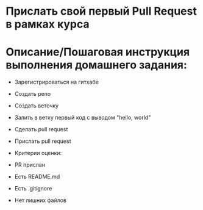 # Прислать свой первый Pull Request в рамках курса

# Описание/Пошаговая инструкция выполнения домашнего задания:
- Зарегистрироваться на гитхабе
- Создать репо
- Создать веточку
- Залить в ветку первый код с выводом "hello, world"
- Сделать pull request
- Прислать pull request

- Критерии оценки:
- PR прислан
- Есть README.md
- Есть .gitignore
- Нет лишних файлов
